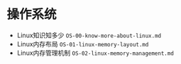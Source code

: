 # 操作系统

- Linux知识知多少	`OS-00-know-more-about-linux.md`
- Linux内存布局	`OS-01-linux-memory-layout.md`
- Linux内存管理机制	`OS-02-linux-memory-management.md`